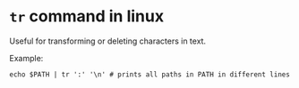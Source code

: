 # `tr` command in linux

Useful for transforming or deleting characters in text.

Example:

```
echo $PATH | tr ':' '\n' # prints all paths in PATH in different lines
```